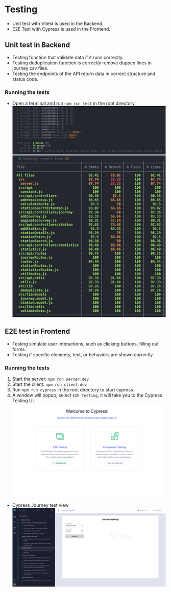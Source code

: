 # Testing

- Unit test with Vitest is used in the Backend.
- E2E Test with Cypress is used in the Frontend.

## Unit test in Backend

- Testing function that validate data if it runs correctly.
- Testing deduplication function is correctly remove dupped lines in journey csv files.
- Testing the endpoints of the API return data in correct structure and status code.

### Running the tests

- Open a terminal and run `npm run test` in the root directory.
  ![](./images/vitest.png)
  ![](./images/coverage.png)

## E2E test in Frontend

- Testing simulate user interactions, such as clicking buttons, filling out forms.
- Testing if specific elements, text, or behaviors are shown correctly.

### Running the tests

1. Start the server: `npm run server:dev`
2. Start the client: `npm run client:dev`
3. Run `npm run cypress` in the root directory to start cypress.
4. A window will popup, select `E2E Testing`, it will take you to the Cypress Testing UI.
   ![](./images/cypress.png)

- Cypress Journey test view
  ![](./images/journey-test.png)
